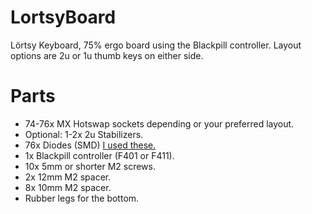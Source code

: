 # LortsyBoard
Lörtsy Keyboard, 75% ergo board using the Blackpill controller.
Layout options are 2u or 1u thumb keys on either side.

# Parts
 - 74-76x MX Hotswap sockets depending or your preferred layout.
 - Optional: 1-2x 2u Stabilizers.
 - 76x Diodes (SMD) [I used these.](https://www.aliexpress.com/item/32354597825.html?spm=a2g0o.order_list.order_list_main.87.371d1802azavS4)
 - 1x Blackpill controller  (F401 or F411).
 - 10x 5mm or shorter M2 screws.
 -  2x 12mm M2 spacer.
 - 8x 10mm M2 spacer.
 - Rubber legs for the bottom.
